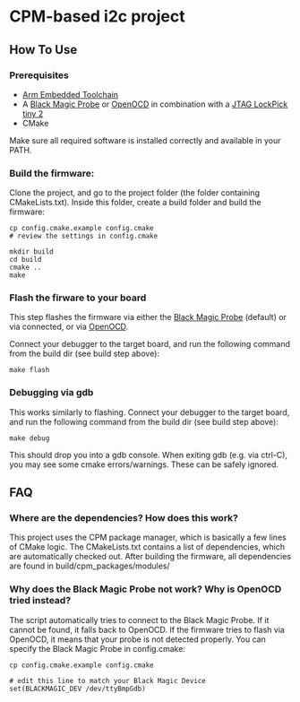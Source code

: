 # CPM-based i2c project

## How To Use

### Prerequisites

- [Arm Embedded Toolchain](https://developer.arm.com/open-source/gnu-toolchain/gnu-rm/downloads)
- A [Black Magic Probe](https://github.com/blacksphere/blackmagic/wiki) or [OpenOCD](http://openocd.org) in combination with a [JTAG LockPick tiny 2](http://www.distortec.com/jtag-lock-pick-tiny-2/)
- CMake

Make sure all required software is installed correctly and available in your PATH.

### Build the firmware:

Clone the project, and go to the project folder (the folder containing CMakeLists.txt).
Inside this folder, create a build folder and build the firmware:
```
cp config.cmake.example config.cmake
# review the settings in config.cmake

mkdir build
cd build
cmake ..
make
```

### Flash the firware to your board

This step flashes the firmware via either the [Black Magic Probe](https://github.com/blacksphere/blackmagic/wiki) (default) or via connected, or via [OpenOCD](http://openocd.org).

Connect your debugger to the target board, and run the following command from the build dir (see build step above):
```
make flash
```

### Debugging via gdb

This works similarly to flashing.
Connect your debugger to the target board, and run the following command from the build dir (see build step above):
```
make debug
```
This should drop you into a gdb console.
When exiting gdb (e.g. via ctrl-C), you may see some cmake errors/warnings. These can be safely ignored.


## FAQ

### Where are the dependencies? How does this work?

This project uses the CPM package manager, which is basically a few lines of CMake logic.
The CMakeLists.txt contains a list of dependencies, which are automatically checked out.
After building the firmware, all dependencies are found in build/cpm_packages/modules/


### Why does the Black Magic Probe not work? Why is OpenOCD tried instead?

The script automatically tries to connect to the Black Magic Probe. If it cannot be found, it falls back to OpenOCD.
If the firmware tries to flash via OpenOCD, it means that your probe is not detected properly.
You can specify the Black Magic Probe in config.cmake:
```
cp config.cmake.example config.cmake

# edit this line to match your Black Magic Device
set(BLACKMAGIC_DEV /dev/ttyBmpGdb)
```

